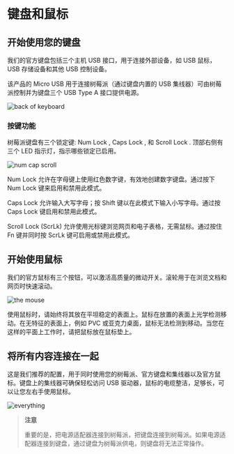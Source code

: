 # 键盘和鼠标

## 开始使用您的键盘

我们的官方键盘包括三个主机 USB 接口，用于连接外部设备，如 USB 鼠标，USB 存储设备和其他 USB 控制设备。

该产品的 Micro USB 用于连接树莓派（通过键盘内置的 USB 集线器）可由树莓派控制并为键盘三个 USB Type A 接口提供电源。

![back of keyboard](https://www.raspberrypi.com/documentation/accessories/images/back-of-keyboard.png)

### 按键功能

树莓派键盘有三个锁定键: Num Lock , Caps Lock , 和 Scroll Lock . 顶部右侧有三个 LED 指示灯，指示哪些锁定已启用。

![num cap scroll](https://www.raspberrypi.com/documentation/accessories/images/num-cap-scroll.png)

Num Lock 允许在字母键上使用红色数字键，有效地创建数字键盘。通过按下 Num Lock 键来启用和禁用此模式。

Caps Lock 允许输入大写字母；按 Shift 键以在此模式下输入小写字母。通过按 Caps Lock 键启用和禁用此模式。

Scroll Lock (ScrLk) 允许使用光标键浏览网页和电子表格，无需鼠标。通过按住 Fn 键并同时按 ScrLk 键可启用或禁用此模式。

## 开始使用鼠标

我们的官方鼠标有三个按钮，可以激活高质量的微动开关。滚轮用于在浏览文档和网页时快速滚动。

![the mouse](https://www.raspberrypi.com/documentation/accessories/images/the-mouse.png)

使用鼠标时，请始终将其放在平坦稳定的表面上。鼠标在放置的表面上光学检测移动。在无特征的表面上，例如 PVC 或亚克力桌面，鼠标无法检测到移动。当您在这样的平面上工作时，请把鼠标放在鼠标垫上。

## 将所有内容连接在一起

这是我们推荐的配置，用于同时使用您的树莓派、官方键盘和集线器以及官方鼠标。键盘上的集线器可确保轻松访问 USB 驱动器，鼠标的电缆整洁，足够长，可以让您左右手使用鼠标。

![everything](https://www.raspberrypi.com/documentation/accessories/images/everything.png)

>**注意**
>
>重要的是，把电源适配器连接到树莓派，把键盘连接到树莓派。如果电源适配器连接到键盘，通过键盘为树莓派供电，则键盘将无法正常操作。
